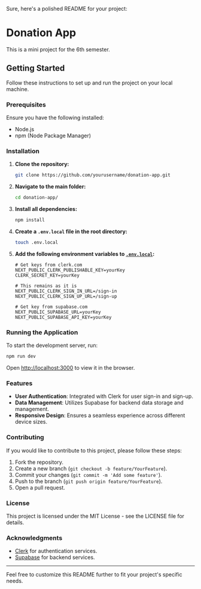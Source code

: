 Sure, here's a polished README for your project:

# Donation App

This is a mini project for the 6th semester.

## Getting Started

Follow these instructions to set up and run the project on your local machine.

### Prerequisites

Ensure you have the following installed:
- Node.js
- npm (Node Package Manager)

### Installation

1. **Clone the repository:**

    ```bash
    git clone https://github.com/yourusername/donation-app.git
    ```

2. **Navigate to the main folder:**

    ```bash
    cd donation-app/
    ```

3. **Install all dependencies:**

    ```bash
    npm install
    ```

4. **Create a `.env.local` file in the root directory:**

    ```bash
    touch .env.local
    ```

5. **Add the following environment variables to [`.env.local`](command:_github.copilot.openRelativePath?%5B%7B%22scheme%22%3A%22file%22%2C%22authority%22%3A%22%22%2C%22path%22%3A%22%2FC%3A%2FUsers%2Fjitha%2FDesktop%2Fdonation-app%2F.env.local%22%2C%22query%22%3A%22%22%2C%22fragment%22%3A%22%22%7D%5D "c:\Users\jitha\Desktop\donation-app\.env.local"):**

    ```env
    # Get keys from clerk.com
    NEXT_PUBLIC_CLERK_PUBLISHABLE_KEY=yourKey
    CLERK_SECRET_KEY=yourKey

    # This remains as it is
    NEXT_PUBLIC_CLERK_SIGN_IN_URL=/sign-in
    NEXT_PUBLIC_CLERK_SIGN_UP_URL=/sign-up

    # Get key from supabase.com
    NEXT_PUBLIC_SUPABASE_URL=yourKey
    NEXT_PUBLIC_SUPABASE_API_KEY=yourKey
    ```

### Running the Application

To start the development server, run:

```bash
npm run dev
```

Open [http://localhost:3000](http://localhost:3000) to view it in the browser.

### Features

- **User Authentication**: Integrated with Clerk for user sign-in and sign-up.
- **Data Management**: Utilizes Supabase for backend data storage and management.
- **Responsive Design**: Ensures a seamless experience across different device sizes.

### Contributing

If you would like to contribute to this project, please follow these steps:

1. Fork the repository.
2. Create a new branch (`git checkout -b feature/YourFeature`).
3. Commit your changes (`git commit -m 'Add some feature'`).
4. Push to the branch (`git push origin feature/YourFeature`).
5. Open a pull request.

### License

This project is licensed under the MIT License - see the LICENSE file for details.

### Acknowledgments

- [Clerk](https://clerk.com) for authentication services.
- [Supabase](https://supabase.com) for backend services.

---

Feel free to customize this README further to fit your project's specific needs.
